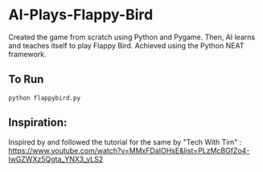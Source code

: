# AI-Plays-Flappy-Bird

Created the game from scratch using Python and Pygame.
Then, AI learns and teaches itself to play Flappy Bird.
Achieved using the Python NEAT framework.

## To Run
```
python flappybird.py
```

## Inspiration:
Inspired by and followed the tutorial for the same by "Tech With Tim" : https://www.youtube.com/watch?v=MMxFDaIOHsE&list=PLzMcBGfZo4-lwGZWXz5Qgta_YNX3_vLS2
